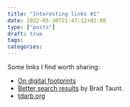 ```yaml
---
title: "Interesting links #1"
date: 2022-05-30T21:47:12+02:00
type: ["posts"]
draft: true
tags:
categories:
---
```


Some links I find worth sharing:

- [On digital footprints](https://weeklymusings.net/weekly-musings-125?pk_campaign=rss-feed)
- [Better search results](https://tdarb.org/better-search-results/index.html) by Brad Taunt.
- [tdarb.org](https://tdarb.org/)
